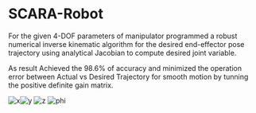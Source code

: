 # SCARA-Robot
For the given 4-DOF parameters of manipulator programmed a robust numerical inverse kinematic algorithm for the desired end-effector pose trajectory using analytical Jacobian to compute desired joint variable.

As result Achieved the 98.6% of accuracy and minimized the operation error between Actual vs Desired Trajectory for smooth motion by tunning the positive definite gain matrix.


![x](https://user-images.githubusercontent.com/44742647/148126631-88ab5911-5f3d-4d91-a585-824aafa00dd4.png)![y](https://user-images.githubusercontent.com/44742647/148126639-6dca7d8a-f7b3-4597-b94a-3e76ae3e212f.png)
![z](https://user-images.githubusercontent.com/44742647/148126642-2f25d254-a52e-4084-a45a-d33941413f55.png)
![phi](https://user-images.githubusercontent.com/44742647/148126644-5daada0c-6adf-42e8-8b83-d96c12c8a100.png)

